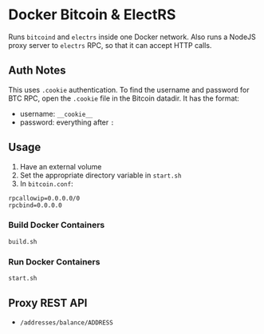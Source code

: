 # Docker Bitcoin & ElectRS
Runs `bitcoind` and `electrs` inside one Docker network. Also runs a NodeJS proxy server to `electrs` RPC, so that it can accept HTTP calls.

## Auth Notes
This uses `.cookie` authentication. To find the username and password for BTC RPC, open the `.cookie` file in the Bitcoin datadir. It has the format:
* username: `__cookie__`
* password: everything after `:`

## Usage
1. Have an external volume
2. Set the appropriate directory variable in `start.sh`
3. In `bitcoin.conf`:
```
rpcallowip=0.0.0.0/0
rpcbind=0.0.0.0
```

### Build Docker Containers
```
build.sh
```

### Run Docker Containers
```
start.sh
```

## Proxy REST API
* `/addresses/balance/ADDRESS`
